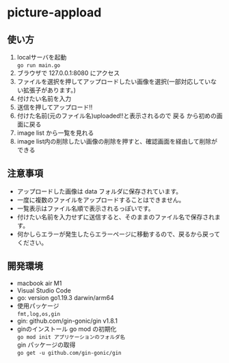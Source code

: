 # picture-appload

## 使い方

1. localサーバを起動  
``` go run main.go ```
2. ブラウザで 127.0.0.1:8080 にアクセス
3. ファイルを選択を押してアップロードしたい画像を選択(一部対応していない拡張子があります。)
4. 付けたい名前を入力
5. 送信を押してアップロード!!
6. 付けた名前(元のファイル名)uploaded!!と表示されるので 戻る から初めの画面に戻る
7. image list から一覧を見れる
8. image list内の削除したい画像の削除を押すと、確認画面を経由して削除ができる

## 注意事項

* アップロードした画像は data フォルダに保存されています。
* 一度に複数のファイルをアップロードすることはできません。
* 一覧表示はファイル名順で表示されるっぽいです。
* 付けたい名前を入力せずに送信すると、そのままのファイル名で保存されます。
* 何かしらエラーが発生したらエラーページに移動するので、戻るから戻ってください。

## 開発環境

* macbook air M1
* Visual Studio Code
* go: version go1.19.3 darwin/arm64
* 使用パッケージ  
```fmt,log,os,gin```  
* gin: github.com/gin-gonic/gin v1.8.1
* ginのインストール
go mod の初期化  
``` go mod init アプリケーションのフォルダ名 ```  
gin パッケージの取得  
``` go get -u github.com/gin-gonic/gin ```
